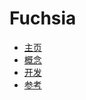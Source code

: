 # Fuchsia

* [主页](https://fuchsia.dev/fuchsia-src)
* [概念](https://fuchsia.dev/fuchsia-src/the-book)
* [开发](https://fuchsia.dev/fuchsia-src/development)
* [参考](https://fuchsia.dev/reference/fidl)

[home]: https://fuchsia.dev/fuchsia-src
[logo]: /docs/images/fuchsia-logo-32x32.png
